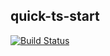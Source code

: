 ## quick-ts-start
[![Build Status](https://img.shields.io/travis/com/scriptchao/quick-ts-start/master?logo=travis)](https://travis-ci.com/scriptchao/quick-ts-start)
